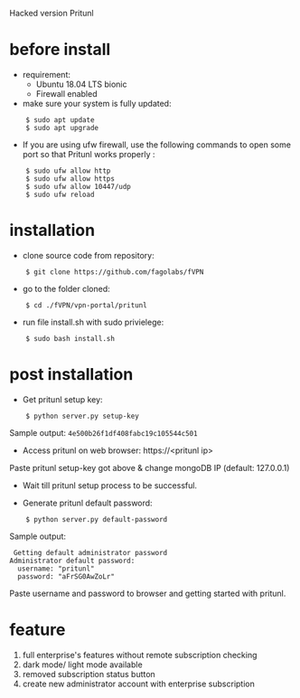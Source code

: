 Hacked version Pritunl
# before install 
 * requirement: 
    + Ubuntu 18.04 LTS bionic
    + Firewall enabled
 * make sure your system is fully updated: 
```
    $ sudo apt update
    $ sudo apt upgrade
```

 * If you are using ufw firewall, use the following commands to open some port so that Pritunl works properly :
```
    $ sudo ufw allow http
    $ sudo ufw allow https
    $ sudo ufw allow 10447/udp
    $ sudo ufw reload
```

# installation

 * clone source code from repository: 
```
    $ git clone https://github.com/fagolabs/fVPN
```
 * go to the folder cloned: 
```
    $ cd ./fVPN/vpn-portal/pritunl
```
 * run file install.sh with sudo privielege: 
```
    $ sudo bash install.sh
```


# post installation

- Get pritunl setup key:
```
    $ python server.py setup-key
```
Sample output: `4e500b26f1df408fabc19c105544c501`

- Access pritunl on web browser: https://\<pritunl ip>

Paste pritunl setup-key got above & change mongoDB IP (default: 127.0.0.1)

- Wait till pritunl setup process to be successful.

- Generate pritunl default password:
```
    $ python server.py default-password
```
Sample output:
```
 Getting default administrator password
Administrator default password:
  username: "pritunl"
  password: "aFrSG0AwZoLr"
```

Paste username and password to browser and getting started with pritunl.

# feature

1. full enterprise's features without remote subscription checking
2. dark mode/ light mode available
3. removed subscription status button
4. create new administrator account with enterprise subscription



